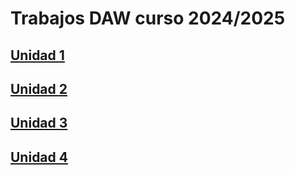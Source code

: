 # Trabajos DAW curso 2024/2025

## [Unidad 1](https://github.com/RamonVinuales/Trabajo_DAW/blob/main/UD1%3AMarkdown%20y%20Github/Index.md)

## [Unidad 2](https://github.com/RamonVinuales/Trabajo_DAW/blob/main/UD2_Introduccion_Aplicaciones_Web/Index.md)

## [Unidad 3]()

## [Unidad 4]()

